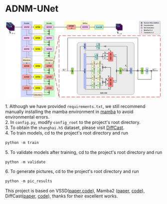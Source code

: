 # ADNM-UNet
![ADNM-UNet](https://github.com/kanyu369/ADNM-UNet/blob/main/ADNMUnet.png)

1\. Although we have provided `requirements.txt`, we still recommend manually installing the mamba environment in [mamba](https://github.com/state-spaces/mamba) to avoid environmental errors.
<br>
2\. In `config.py`, modify `config_root` to the project's root directory.
<br>
3\. To obtain the `shanghai.h5` dataset, please visit [DiffCast](https://github.com/DeminYu98/DiffCast).
<br>
4\. To train models, cd to the project's root directory and run
```python
python -m train
```
5\. To validate models after training, cd to the project's root directory and run
```python
python -m validate
```
6\. To generate pictures, cd to the project's root directory and run
```python
python -m pic_results
```

This project is based on VSSD([paper](https://arxiv.org/abs/2407.18559),[code](https://github.com/YuHengsss/VSSD)), Mamba2 ([paper](https://arxiv.org/abs/2405.21060), [code](https://github.com/state-spaces/mamba)), DiffCast([paper](https://arxiv.org/abs/2312.06734), [code](https://github.com/DeminYu98/DiffCast)), thanks for their excellent works.
